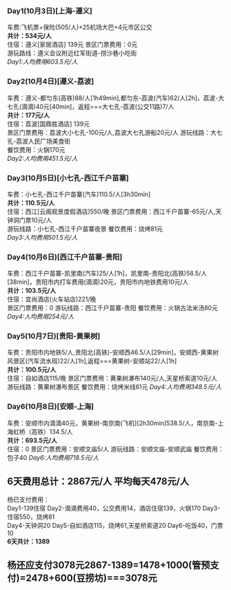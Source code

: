 ### Day1(10月3日)[上海-遵义]
车费:飞机票+保险(505/人)+25机场大巴+4元市区公交  
**共计：534元/人**  
住宿：遵义[家居酒店] 139元
景区门票费用：0元  
游玩路线：遵义会议附近红军街道-捞沙巷小吃街  
*Day1:人均费用603.5元/人*
### Day2(10月4日)[遵义-荔波]  
车费：遵义-都匀东(高铁)88/人[1h49min],都匀东-荔波(汽车)62/人[2h]，荔波-大七孔(滴滴)40元[40min]，返程===大七孔-荔波(公交11路)7/人   
**共计：177元/人**  
住宿：荔波[国鼎胜酒店] 139元  
景区门票费用：荔波大小七孔-100元/人,荔波大七孔游船20元/人
游玩线路：大七孔-荔波人民广场美食街  
餐饮费用：火锅170元  
*Day2:人均费用451.5元/人*
### Day3(10月5日)[小七孔-西江千户苗寨]  
车费：小七孔-西江千户苗寨(汽车)110.5/人[3h30min]  
**共计：110.5元/人**  
住宿：西江[云阁观景度假酒店]550/晚
景区门票费用：西江千户苗寨-65元/人,天钟洞门票10元/人  
游玩线路：小七孔-西江千户苗寨夜景
餐饮费用：烧烤81元  
*Day3:人均费用501.5元/人*
### Day4(10月6日)[西江千户苗寨-贵阳]  
车费：西江千户苗寨-凯里南(汽车)25/人[1h]，凯里南-贵阳北(高铁)58.5/人[38min]，贵阳市内打车费用(滴滴)20元，贵阳市内地铁费用10元/人    
**共计：103.5元/人**  
住宿：宜尚酒店(火车站店)221/晚  
景区门票费用：0 
游玩线路：西江千户苗寨-贵阳
餐饮费用：火锅古法米汤80元 
*Day4:人均费用254元/人*

### Day5(10月7日)[贵阳-黄果树]  
车费：贵阳市内地铁5/人,贵阳北(高铁)-安顺西46.5/人[29min]，安顺西-黄果树风景区(汽车流水班)22/人[1h],返程===黄果树-安顺站22/人[1h]      
**共计：100.5元/人**  
住宿：自如酒店115/晚
景区门票费用：黄果树瀑布140元/人,天星桥索道10元/人
游玩线路：黄果树瀑布景区
餐饮费用：烧烤米线61元
*Day4:人均费用348.5元/人*

### Day6(10月8日)[安顺-上海]  
车费：安顺市内滴滴40元，黄果树-南京南(飞机)[2h30min]538.5/人，南京南-上海虹桥（高铁）134.5/人      
**共计：693.5元/人**  
住宿：0
景区门票费用：安顺文庙5/人
游玩线路：安顺文庙-安顺武庙
餐饮费用：包子40
*Day6:人均费用718.5元/人*
## 6天费用总计：2867元/人  平均每天478元/人
杨已支付费用：  
Day1-139住宿
Day2-滴滴费用40，公交费用14，酒店住宿139，火锅170
Day3-住宿550，烧烤81  
Day4-天钟洞20
Day5-自如酒店115，烧烤61,天星桥索道20
Day6-吃饭40，门票10  
**6天共计：1389**


## 杨还应支付3078元2867-1389=1478+1000(管预支付)=2478+600(豆捞坊)===3078元




  